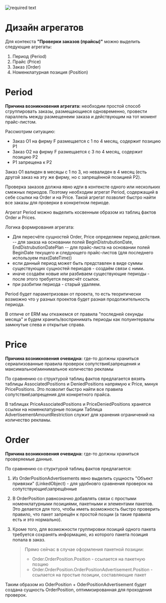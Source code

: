 ﻿![required text](https://immense-sea-86195.herokuapp.com/2gis/nuclear-river/feature/validation-rules/docs/ru/validation-rules/design-aggs.puml)

# Дизайн агрегатов

Для контекста **"Проверки заказов (прайсы)"** можно выделить следующие агрегаты:

1. Период (Period)
2. Прайс (Price)
3. Заказ (Order)
4. Номенклатурная позиция (Position)

# Period

**Причина возникновения агрегата:** необходим простой способ сгруппировать заказы, размещающиеся одновременно, провести параллель между размещенеим заказа и действующим на тот момент прайс-листом.

Рассмотрим ситуацию:
- Заказ O1 на фирму F размещается с 1 по 4 месяц, содержит позицию P1
- Заказ O2 на фирму F размещается с 3 по 4 месяц, содержит позицию P2
- P1 запрещена к P2

Заказ O1 валиден в месяцы с 1 по 3, но невалиден в 4 месяц (есть другой заказ на эту же фирму, но с запрещённой позицией P2).

Проверка заказов должна явно идти в контексте одного или нескольких смежных периодов.
Поэтому необходим агрегат Period, содержащий в себе ссылки на Order и на Price.
Такой агрегат позволит быстро найти все заказы для проверки в конкретном периоде.   

Агрегат Period можно выделить косвенным образом из таблиц фактов Order и Prices.

Логика формирования агрегата: 

- Для пересчёте сущностей Order, Price определяем период действия.
-- для заказа на основании полей BeginDistrubutionDate, EndDistrubutionDatePlan
-- для прайс-листа на основании полей BeginDate текущего и следующего прайс-листов (для последнего используем max(DateTime))
- если данный период может быть представлен в виде суммы существующих сущностей периодов - создаём связи с ними.
- иначе создаём новые или разбиваем существующие периоды - после этого требуется пересчёт ссылок.
- при разбитии периода - старый удаляем.

Period будет параметризован от проекта, то есть теоритически возможно что у разных проектов будет разная продолжительность периода.

В отличе от ERM мы откажемся от правила "последней секунды месяца" и будем хранить/воспринимать периоды как полуинтервалы замкнутые слева и открытые справа.

# Price

**Причина возникновения очевидна:** где-то должны храниться сериализованные правила проверок сопутствия\запрещения и максимальное\минимальное количество рекламы

По сравнению со структурой таблиц фактов предлагается вязять таблицы AssociatedPositions и DeniedPositions напрямую к Price, минуя PricePositions.
Это позволит быстро найти все правила сопутствия\запрещения для конкретного прайса.

В таблицах PriceAssociatedPositions и PriceDeniedPositions хранятся ссылки на номенклатурные позиции
Таблица AdvertisementAmountRestriction служит для хранения ограничений на количество рекламы.

# Order

**Причина возникновения очевидна:** где-то должны храниться проверяемые данные.

По сравнению со стурктурой таблиц фактов предлагается:

1. Из OrderPositionAdvertisements явно выделить сущность "Объект привязки"  (LinkedObject) - для удобновго сравнения проверок на сопутствующие\запрещённые
2. В OrderPosition равнозначно добавлять связи с простыми номенклатурными позициями, пакетными и элементами пакетов. Это делается для того, чтобы иметь возможность быстро проверить правило, что пакет запрещён к простой позции (а такие правила есть и это нормально).
3. Кроме того, для возможности группировки позиций одного пакета требуется сохранять информацию, из которого пакета позиция попала в заказ.

   > Прямо сейчас в случае оформления пакетной позиции:
   > * Order.OrderPosition.Position - ссылается на пакетную позцию
   > * Order.OrderPosition.OrderPositionAdvertisement.Position - ссылается на простые позиции, составляющие пакет
   
Таким образом из OderPosition + OderPositionAdvertisement будет создана сущность OrderPosition, оптимизированная для проходения проверок.